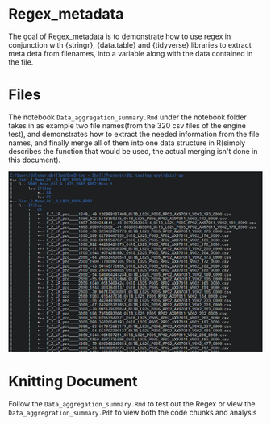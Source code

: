
# Regex_metadata

The goal of Regex_metadata is to demonstrate how to use regex in conjunction with {stringr}, {data.table} and {tidyverse} libraries to extract meta deta from filenames, into a variable along with the data contained in the file.  

# Files  
The notebook `Data_aggregation_summary.Rmd` under the notebook folder takes in as example two file names(from the 320 csv files of the engine test), and demonstrates how to extract the needed information from the file names, and finally merge all of them into one data structure in R(simply describes the function that would be used, the actual merging isn't done in this document).      

![File Structure](file_structure.png) 


# Knitting Document   
Follow the `Data_aggregation_summary.Rmd` to test out the Regex or view the `Data_aggregration_summary.Pdf` to view both the code chunks and analysis   